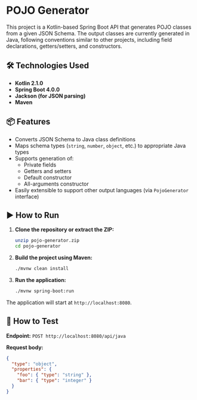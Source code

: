 # POJO Generator

This project is a Kotlin-based Spring Boot API that generates POJO classes from a given JSON Schema. The output classes are currently generated in Java, following conventions similar to other projects, including field declarations, getters/setters, and constructors.

## 🛠 Technologies Used

- **Kotlin 2.1.0**
- **Spring Boot 4.0.0**
- **Jackson (for JSON parsing)**
- **Maven**

## 📦 Features

- Converts JSON Schema to Java class definitions
- Maps schema types (`string`, `number`, `object`, etc.) to appropriate Java types
- Supports generation of:
  - Private fields
  - Getters and setters
  - Default constructor
  - All-arguments constructor
- Easily extensible to support other output languages (via `PojoGenerator` interface)

## ▶️ How to Run

1. **Clone the repository or extract the ZIP:**
   ```bash
   unzip pojo-generator.zip
   cd pojo-generator
   ```

2. **Build the project using Maven:**
   ```bash
   ./mvnw clean install
   ```

3. **Run the application:**
   ```bash
   ./mvnw spring-boot:run
   ```

The application will start at `http://localhost:8080`.

## 🧪 How to Test


**Endpoint:** `POST http://localhost:8080/api/java`

**Request body:**
```json
{
  "type": "object",
  "properties": {
    "foo": { "type": "string" },
    "bar": { "type": "integer" }
  }
}
```